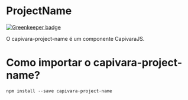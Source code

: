 # ProjectName

[![Greenkeeper badge](https://badges.greenkeeper.io/CapivaraJS/capivara-archetype.svg)](https://greenkeeper.io/)

O capivara-project-name é um componente CapivaraJS.

# Como importar o capivara-project-name?
```javascript
npm install --save capivara-project-name
```
